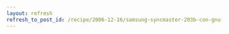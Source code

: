 ```yaml
---
layout: refresh
refresh_to_post_id: /recipe/2006-12-16/samsung-syncmaster-203b-con-gnu-linux
---
```

